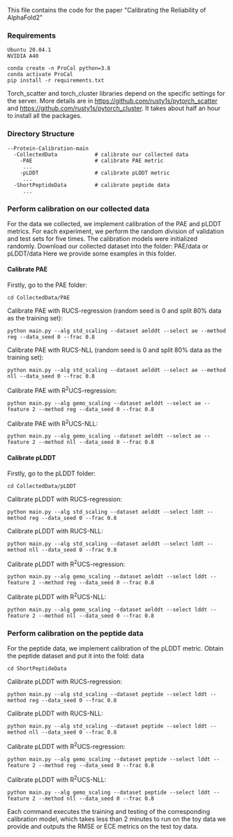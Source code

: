 This file contains the code for the paper "Calibrating the Reliability of AlphaFold2"

### Requirements
```console
Ubuntu 20.04.1
NVIDIA A40

conda create -n ProCal python=3.8
conda activate ProCal
pip install -r requirements.txt
```
Torch_scatter and torch_cluster libraries depend on the specific settings for the server. More details are in https://github.com/rusty1s/pytorch_scatter and https://github.com/rusty1s/pytorch_cluster. It takes about half an hour to install all the packages.

### Directory Structure
```console
--Protein-Calibration-main
  -CollectedData            # calibrate our collected data
    -PAE                    # calibrate PAE metric
     ...
    -pLDDT                  # calibrate pLDDT metric
     ...
  -ShortPeptideData         # calibrate peptide data
     ...
```

### Perform calibration on our collected data
For the data we collected, we implement calibration of the PAE and pLDDT metrics. For each experiment, we perform the random division of validation and test sets for five times. The calibration models were initialized randomly. Download our collected dataset into the folder: PAE/data or pLDDT/data Here we provide some examples in this folder.
#### Calibrate PAE
Firstly, go to the PAE folder:
```console
cd CollectedData/PAE
```
Calibrate PAE with RUCS-regression (random seed is 0 and split 80% data as the training set):
```console
python main.py --alg std_scaling --dataset aelddt --select ae --method reg --data_seed 0 --frac 0.8
```
Calibrate PAE with RUCS-NLL (random seed is 0 and split 80% data as the training set):
```console
python main.py --alg std_scaling --dataset aelddt --select ae --method nll --data_seed 0 --frac 0.8
```
Calibrate PAE with R<sup>2</sup>UCS-regression:
```console
python main.py --alg gemo_scaling --dataset aelddt --select ae --feature 2 --method reg --data_seed 0 --frac 0.8
```
Calibrate PAE with R<sup>2</sup>UCS-NLL:
```console
python main.py --alg gemo_scaling --dataset aelddt --select ae --feature 2 --method nll --data_seed 0 --frac 0.8
```
#### Calibrate pLDDT
Firstly, go to the pLDDT folder:
```console
cd CollectedData/pLDDT
```
Calibrate pLDDT with RUCS-regression:
```console
python main.py --alg std_scaling --dataset aelddt --select lddt --method reg --data_seed 0 --frac 0.8
```
Calibrate pLDDT with RUCS-NLL:
```console
python main.py --alg std_scaling --dataset aelddt --select lddt --method nll --data_seed 0 --frac 0.8
```
Calibrate pLDDT with R<sup>2</sup>UCS-regression:
```console
python main.py --alg gemo_scaling --dataset aelddt --select lddt --feature 2 --method reg --data_seed 0 --frac 0.8
```
Calibrate pLDDT with R<sup>2</sup>UCS-NLL:
```console
python main.py --alg gemo_scaling --dataset aelddt --select lddt --feature 2 --method nll --data_seed 0 --frac 0.8
```
### Perform calibration on the peptide data
For the peptide data, we implement calibration of the pLDDT metric. Obtain the peptide dataset and put it into the fold: data
```console
cd ShortPeptideData
```

Calibrate pLDDT with RUCS-regression:
```console
python main.py --alg std_scaling --dataset peptide --select lddt --method reg --data_seed 0 --frac 0.8
```
Calibrate pLDDT with RUCS-NLL:
```console
python main.py --alg std_scaling --dataset peptide --select lddt --method nll --data_seed 0 --frac 0.8
```
Calibrate pLDDT with R<sup>2</sup>UCS-regression:
```console
python main.py --alg gemo_scaling --dataset peptide --select lddt --feature 2 --method reg --data_seed 0 --frac 0.8
```
Calibrate pLDDT with R<sup>2</sup>UCS-NLL:
```console
python main.py --alg gemo_scaling --dataset peptide --select lddt --feature 2 --method nll --data_seed 0 --frac 0.8
```
Each command executes the training and testing of the corresponding calibration model, which takes less than 2 minutes to run on the toy data we provide and outputs the RMSE or ECE metrics on the test toy data.
